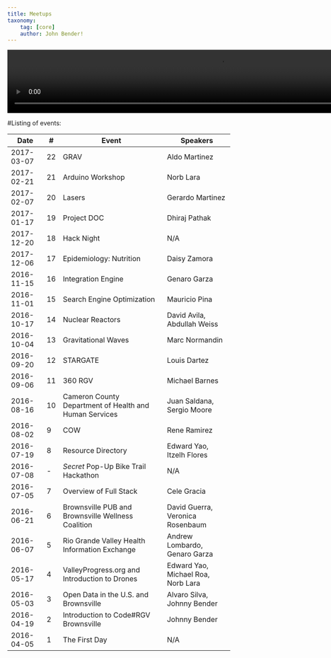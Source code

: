 ```yaml
---
title: Meetups
taxonomy:
    tag: [core]
    author: John Bender!
---
```


<video autobuffer autoplay loop width="960" height="143">
  <source id=mp4 src="Website_Logo.mp4" type="video/mp4" />
</video>

#Listing of events:

Date | # | Event | Speakers|
-----|---|-------|---------|
2017-03-07| 22| GRAV| Aldo Martinez
2017-02-21|	21|	Arduino Workshop | Norb Lara2017-02-07|	20|	Lasers | Gerardo Martinez2017-01-17|	19|	Project DOC | Dhiraj Pathak2017-12-20|	18|	Hack Night | N/A2017-12-06|	17|	Epidemiology: Nutrition | Daisy Zamora2016-11-15|	16|	Integration Engine | Genaro Garza2016-11-01|	15|	Search Engine Optimization | Mauricio Pina2016-10-17|	14|	Nuclear Reactors | David Avila, Abdullah Weiss2016-10-04|	13|	Gravitational Waves | Marc Normandin2016-09-20|	12|	STARGATE | Louis Dartez2016-09-06|	11|	360 RGV | Michael Barnes2016-08-16|	10|	Cameron County Department of Health and Human Services | Juan Saldana, Sergio Moore2016-08-02|	9| COW | Rene Ramirez2016-07-19|	8| Resource Directory | Edward Yao, Itzelh Flores2016-07-08|	-| *Secret* Pop-Up Bike Trail Hackathon | N/A2016-07-05|	7| Overview of Full Stack | Cele Gracia2016-06-21|	6| Brownsville PUB and Brownsville Wellness Coalition | David Guerra, Veronica Rosenbaum2016-06-07|	5| Rio Grande Valley Health Information Exchange | Andrew Lombardo, Genaro Garza2016-05-17|	4| ValleyProgress.org and Introduction to Drones | Edward Yao, Michael Roa, Norb Lara2016-05-03|	3| Open Data in the U.S. and Brownsville | Alvaro Silva, Johnny Bender2016-04-19|	2| Introduction to Code#RGV Brownsville | Johnny Bender2016-04-05|	1| The First Day | N/A